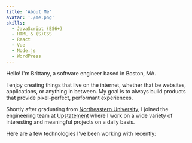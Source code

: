 ```yaml
---
title: 'About Me'
avatar: './me.png'
skills:
  - JavaScript (ES6+)
  - HTML & (S)CSS
  - React
  - Vue
  - Node.js
  - WordPress
---
```


Hello! I'm Brittany, a software engineer based in Boston, MA.

I enjoy creating things that live on the internet, whether that be websites, applications, or anything in between. My goal is to always build products that provide pixel-perfect, performant experiences.

Shortly after graduating from [Northeastern University](https://www.ccis.northeastern.edu/), I joined the engineering team at [Upstatement](https://www.upstatement.com/) where I work on a wide variety of interesting and meaningful projects on a daily basis.

Here are a few technologies I've been working with recently:
